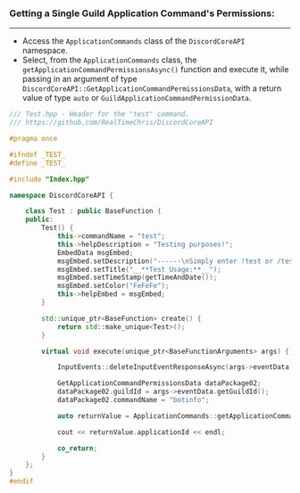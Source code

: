 
### **Getting a Single Guild Application Command's Permissions:**
---
- Access the `ApplicationCommands` class of the `DiscordCoreAPI` namespace.
- Select, from the `ApplicationCommands` class, the `getApplicationCommandPermissionsAsync()` function and execute it, while passing in an argument of type `DiscordCoreAPI::GetApplicationCommandPermissionsData`, with a return value of type `auto` or `GuildApplicationCommandPermissionData`.

```cpp
/// Test.hpp - Header for the "test" command.
/// https://github.com/RealTimeChris/DiscordCoreAPI

#pragma once

#ifndef _TEST_
#define _TEST_

#include "Index.hpp"

namespace DiscordCoreAPI {

	class Test : public BaseFunction {
	public:
		Test() {
			this->commandName = "test";
			this->helpDescription = "Testing purposes!";
			EmbedData msgEmbed;
			msgEmbed.setDescription("------\nSimply enter !test or /test!\n------");
			msgEmbed.setTitle("__**Test Usage:**__");
			msgEmbed.setTimeStamp(getTimeAndDate());
			msgEmbed.setColor("FeFeFe");
			this->helpEmbed = msgEmbed;
		}

		std::unique_ptr<BaseFunction> create() {
			return std::make_unique<Test>();
		}

		virtual void execute(unique_ptr<BaseFunctionArguments> args) {

			InputEvents::deleteInputEventResponseAsync(args->eventData).get();

			GetApplicationCommandPermissionsData dataPackage02;
			dataPackage02.guildId = args->eventData.getGuildId();
			dataPackage02.commandName = "botinfo";

			auto returnValue = ApplicationCommands::getApplicationCommandPermissions(dataPackage02);

			cout << returnValue.applicationId << endl;

			co_return;
		}
	};
}
#endif
```
